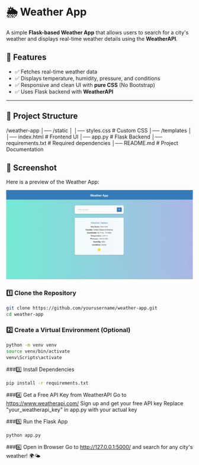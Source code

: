 # 🌦️ Weather App  

A simple **Flask-based Weather App** that allows users to search for a city's weather and displays real-time weather details using the **WeatherAPI**.  

## 🚀 Features  
- ✅ Fetches real-time weather data  
- ✅ Displays temperature, humidity, pressure, and conditions  
- ✅ Responsive and clean UI with **pure CSS** (No Bootstrap)  
- ✅ Uses Flask backend with **WeatherAPI**  

---

## 📂 Project Structure  
/weather-app │── /static │ │── styles.css # Custom CSS │── /templates │ │── index.html # Frontend UI │── app.py # Flask Backend │── requirements.txt # Required dependencies │── README.md # Project Documentation

## 📸 Screenshot  
Here is a preview of the Weather App:  

![Weather App Screenshot](static/Screenshot.png)

### 1️⃣ **Clone the Repository**
```sh
git clone https://github.com/yourusername/weather-app.git
cd weather-app
```

### 2️⃣ **Create a Virtual Environment (Optional)**
```sh
python -m venv venv
source venv/bin/activate  
venv\Scripts\activate

```

###3️⃣ Install Dependencies
```sh
pip install -r requirements.txt
```
###4️⃣ Get a Free API Key from WeatherAPI
Go to https://www.weatherapi.com/
Sign up and get your free API key
Replace "your_weatherapi_key" in app.py with your actual key

###5️⃣ Run the Flask App
```sh
python app.py
```
###6️⃣ Open in Browser
Go to http://127.0.0.1:5000/ and search for any city's weather! 🌍🌤️
